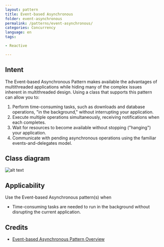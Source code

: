 ```yaml
---
layout: pattern
title: Event-based Asynchronous
folder: event-asynchronous
permalink: /patterns/event-asynchronous/
categories: Concurrency
language: en
tags:

- Reactive

---
```


## Intent

The Event-based Asynchronous Pattern makes available the advantages of multithreaded applications
while hiding many
of the complex issues inherent in multithreaded design. Using a class that supports this pattern can
allow you to:

1. Perform time-consuming tasks, such as downloads and database operations, "in the background,"
   without interrupting your application.
2. Execute multiple operations simultaneously, receiving notifications when each completes.
3. Wait for resources to become available without stopping ("hanging") your application.
4. Communicate with pending asynchronous operations using the familiar events-and-delegates model.

## Class diagram

![alt text](/etc/event-asynchronous.png "Event-based Asynchronous")

## Applicability

Use the Event-based Asynchronous pattern(s) when

* Time-consuming tasks are needed to run in the background without disrupting the current
  application.

## Credits

* [Event-based Asynchronous Pattern Overview](https://msdn.microsoft.com/en-us/library/wewwczdw%28v=vs.110%29.aspx?f=255&MSPPError=-2147217396)
